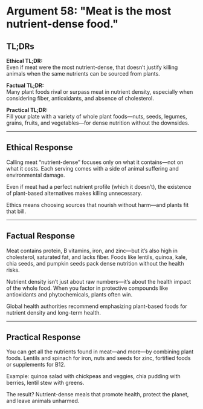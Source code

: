 <!-- type: Health & Nutrition -->

# Argument 58: "Meat is the most nutrient-dense food."

## TL;DRs

**Ethical TL;DR:**  
Even if meat were the most nutrient-dense, that doesn’t justify killing animals when the same nutrients can be sourced from plants.

**Factual TL;DR:**  
Many plant foods rival or surpass meat in nutrient density, especially when considering fiber, antioxidants, and absence of cholesterol.

**Practical TL;DR:**  
Fill your plate with a variety of whole plant foods—nuts, seeds, legumes, grains, fruits, and vegetables—for dense nutrition without the downsides.

---

## Ethical Response

Calling meat “nutrient-dense” focuses only on what it contains—not on what it costs. Each serving comes with a side of animal suffering and environmental damage.

Even if meat had a perfect nutrient profile (which it doesn’t), the existence of plant-based alternatives makes killing unnecessary.

Ethics means choosing sources that nourish without harm—and plants fit that bill.

---

## Factual Response

Meat contains protein, B vitamins, iron, and zinc—but it’s also high in cholesterol, saturated fat, and lacks fiber. Foods like lentils, quinoa, kale, chia seeds, and pumpkin seeds pack dense nutrition without the health risks.

Nutrient density isn’t just about raw numbers—it’s about the health impact of the whole food. When you factor in protective compounds like antioxidants and phytochemicals, plants often win.

Global health authorities recommend emphasizing plant-based foods for nutrient density and long-term health.

---

## Practical Response

You can get all the nutrients found in meat—and more—by combining plant foods. Lentils and spinach for iron, nuts and seeds for zinc, fortified foods or supplements for B12.

Example: quinoa salad with chickpeas and veggies, chia pudding with berries, lentil stew with greens.

The result? Nutrient-dense meals that promote health, protect the planet, and leave animals unharmed.
